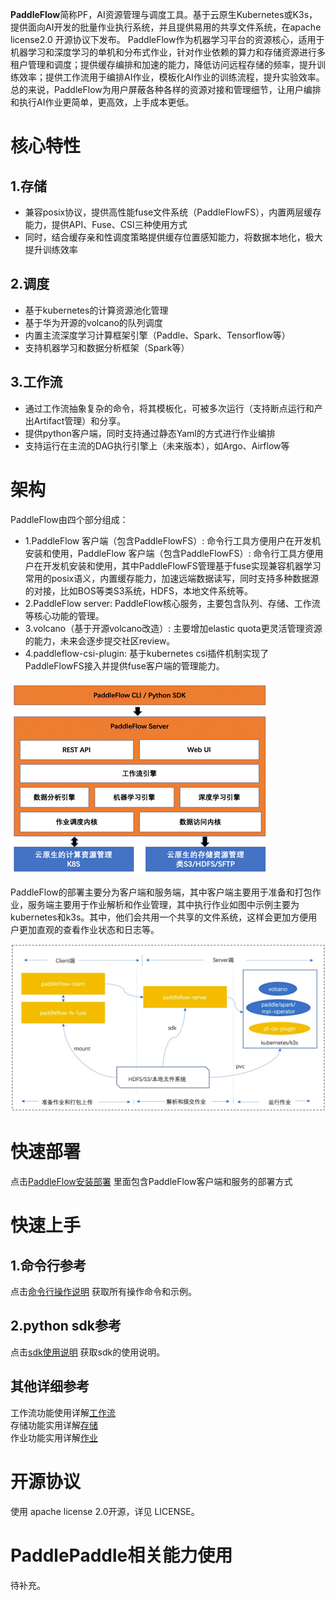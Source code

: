 **PaddleFlow**简称PF，AI资源管理与调度工具。基于云原生Kubernetes或K3s，提供面向AI开发的批量作业执行系统，并且提供易用的共享文件系统，在apache license2.0 开源协议下发布。
PaddleFlow作为机器学习平台的资源核心，适用于机器学习和深度学习的单机和分布式作业，针对作业依赖的算力和存储资源进行多租户管理和调度；提供缓存编排和加速的能力，降低访问远程存储的频率，提升训练效率；提供工作流用于编排AI作业，模板化AI作业的训练流程，提升实验效率。
总的来说，PaddleFlow为用户屏蔽各种各样的资源对接和管理细节，让用户编排和执行AI作业更简单，更高效，上手成本更低。
# 核心特性
## 1.存储
- 兼容posix协议，提供高性能fuse文件系统（PaddleFlowFS），内置两层缓存能力，提供API、Fuse、CSI三种使用方式
- 同时，结合缓存亲和性调度策略提供缓存位置感知能力，将数据本地化，极大提升训练效率
## 2.调度
- 基于kubernetes的计算资源池化管理
- 基于华为开源的volcano的队列调度
- 内置主流深度学习计算框架引擎（Paddle、Spark、Tensorflow等）
- 支持机器学习和数据分析框架（Spark等）
## 3.工作流
- 通过工作流抽象复杂的命令，将其模板化，可被多次运行（支持断点运行和产出Artifact管理）和分享。
- 提供python客户端，同时支持通过静态Yaml的方式进行作业编排
- 支持运行在主流的DAG执行引擎上（未来版本），如Argo、Airflow等
# 架构
PaddleFlow由四个部分组成：
- 1.PaddleFlow 客户端（包含PaddleFlowFS）: 命令行工具方便用户在开发机安装和使用，PaddleFlow 客户端（包含PaddleFlowFS）: 命令行工具方便用户在开发机安装和使用，其中PaddleFlowFS管理基于fuse实现兼容机器学习常用的posix语义，内置缓存能力，加速远端数据读写，同时支持多种数据源的对接，比如BOS等类S3系统，HDFS，本地文件系统等。
- 2.PaddleFlow server: PaddleFlow核心服务，主要包含队列、存储、工作流等核心功能的管理。
- 3.volcano（基于开源volcano改造）: 主要增加elastic quota更灵活管理资源的能力，未来会逐步提交社区review。
- 4.paddleflow-csi-plugin: 基于kubernetes csi插件机制实现了PaddleFlowFS接入并提供fuse客户端的管理能力。

![PaddleFlow 功能架构](docs/zh_cn/images/pf-arch.png) 

PaddleFlow的部署主要分为客户端和服务端，其中客户端主要用于准备和打包作业，服务端主要用于作业解析和作业管理，其中执行作业如图中示例主要为kubernetes和k3s。其中，他们会共用一个共享的文件系统，这样会更加方便用户更加直观的查看作业状态和日志等。

![PaddleFlow 部署架构](docs/zh_cn/images/pf-deploy-arch.png)

# 快速部署
点击[PaddleFlow安装部署](docs/zh_cn/deployment/how_to_install_paddleflow.md)
里面包含PaddleFlow客户端和服务的部署方式
# 快速上手
## 1.命令行参考
点击[命令行操作说明](docs/zh_cn/reference/client_command_reference.md) 获取所有操作命令和示例。
## 2.python sdk参考
点击[sdk使用说明](docs/zh_cn/reference/sdk_reference.md) 获取sdk的使用说明。
## 其他详细参考
工作流功能使用详解[工作流](docs/zh_cn/reference/pipeline/overview.md) <br>
存储功能实用详解[存储](docs/zh_cn/reference/filesystem_reference.md) <br>
作业功能实用详解[作业](docs/zh_cn/reference/job_reference.md)
# 开源协议
使用 apache license 2.0开源，详见 LICENSE。
# PaddlePaddle相关能力使用
待补充。




